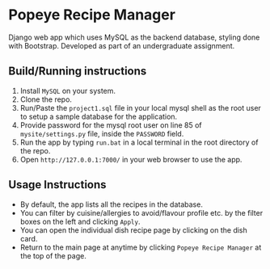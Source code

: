 # Popeye Recipe Manager

Django web app which uses MySQL as the backend database, styling done with Bootstrap. Developed as part of an undergraduate assignment.

## Build/Running instructions

1. Install `MySQL` on your system.
2. Clone the repo.
3. Run/Paste the `project1.sql` file in your local mysql shell as the root user to setup a sample database for the application.
4. Provide password for the mysql root user on line 85 of `mysite/settings.py` file, inside the `PASSWORD` field.
5. Run the app by typing `run.bat` in a local terminal in the root directory of the repo.
6. Open `http://127.0.0.1:7000/` in your web browser to use the app.

## Usage Instructions

- By default, the app lists all the recipes in the database.
- You can filter by cuisine/allergies to avoid/flavour profile etc. by the filter boxes on the left and clicking `Apply`.
- You can open the individual dish recipe page by clicking on the dish card.
- Return to the main page at anytime by clicking `Popeye Recipe Manager` at the top of the page.
